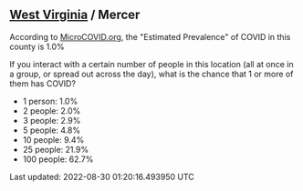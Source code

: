 
## [West Virginia](/united-states/west-virginia) / Mercer

According to [MicroCOVID.org](http://microcovid.org),
the "Estimated Prevalence" of COVID in this county is 1.0%

If you interact with a certain number of people in this location
(all at once in a group, or spread out across the day), what is the chance that
1 or more of them has COVID?

- 1 person: 1.0%
- 2 people: 2.0%
- 3 people: 2.9%
- 5 people: 4.8%
- 10 people: 9.4%
- 25 people: 21.9%
- 100 people: 62.7%

Last updated: 2022-08-30 01:20:16.493950 UTC
